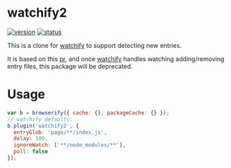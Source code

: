 # watchify2
[![version](https://img.shields.io/npm/v/watchify2.svg)](https://www.npmjs.org/package/watchify2)
[![status](https://travis-ci.org/reducejs/watchify2.svg?branch=master)](https://travis-ci.org/reducejs/watchify2)

This is a clone for [watchify]
to support detecting new entries.

It is based on this [pr](https://github.com/substack/watchify/pull/297),
and once [watchify] handles watching adding/removing entry files,
this package will be deprecated.

# Usage

```js
var b = browserify({ cache: {}, packageCache: {} });
// watchify defaults:
b.plugin('watchify2', {
  entryGlob: 'page/**/index.js',
  delay: 100,
  ignoreWatch: ['**/node_modules/**'],
  poll: false
});

```

[watchify]: https://github.com/substack/watchify
